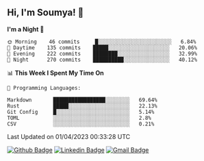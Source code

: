 ## Hi, I'm Soumya! 👋

<!--START_SECTION:waka-->
**I'm a Night 🦉** 

```text
🌞 Morning    46 commits     █░░░░░░░░░░░░░░░░░░░░░░░░   6.84% 
🌆 Daytime    135 commits    █████░░░░░░░░░░░░░░░░░░░░   20.06% 
🌃 Evening    222 commits    ████████░░░░░░░░░░░░░░░░░   32.99% 
🌙 Night      270 commits    ██████████░░░░░░░░░░░░░░░   40.12%

```


📊 **This Week I Spent My Time On** 

```text
💬 Programming Languages: 

Markdown       █████████████████░░░░░░░░   69.64% 
Rust           █████░░░░░░░░░░░░░░░░░░░░   22.13% 
Git Config     █░░░░░░░░░░░░░░░░░░░░░░░░   5.14% 
TOML           ░░░░░░░░░░░░░░░░░░░░░░░░░   2.8% 
CSV            ░░░░░░░░░░░░░░░░░░░░░░░░░   0.21%
```


 Last Updated on 01/04/2023 00:33:28 UTC
<!--END_SECTION:waka-->

[![Github Badge](https://img.shields.io/badge/-rubyruins-grey?style=for-the-badge&logo=github&logoColor=white&link=https://github.com/rubyruins/)](https://www.github.com/rubyruins/) 
[![Linkedin Badge](https://img.shields.io/badge/-Soumya%20Parekh-0072b1?style=for-the-badge&logo=Linkedin&logoColor=white&link=https://www.linkedin.com/in/Soumya-Parekh/)](https://www.linkedin.com/in/Soumya-Parekh/) 
[![Gmail Badge](https://img.shields.io/badge/-soumyaparekh.me@gmail.com-c14438?style=for-the-badge&logo=Gmail&logoColor=white&link=mailto:soumyaparekh.me@gmail.com)](mailto:soumyaparekh.me@gmail.com) 
